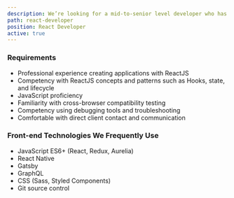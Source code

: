 ```yaml
---
description: We’re looking for a mid-to-senior level developer who has professional experience with React Native.
path: react-developer
position: React Developer
active: true
---
```


### Requirements

- Professional experience creating applications with ReactJS
- Competency with ReactJS concepts and patterns such as Hooks, state, and lifecycle
- JavaScript proficiency
- Familiarity with cross-browser compatibility testing
- Competency using debugging tools and troubleshooting
- Comfortable with direct client contact and communication

### Front-end Technologies We Frequently Use

- JavaScript ES6+ (React, Redux, Aurelia)
- React Native
- Gatsby
- GraphQL
- CSS (Sass, Styled Components)
- Git source control
